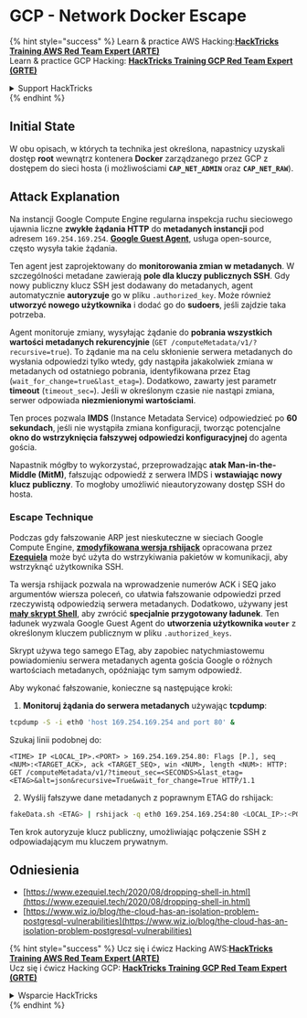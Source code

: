 # GCP - Network Docker Escape

{% hint style="success" %}
Learn & practice AWS Hacking:<img src="../../../.gitbook/assets/image (1).png" alt="" data-size="line">[**HackTricks Training AWS Red Team Expert (ARTE)**](https://training.hacktricks.xyz/courses/arte)<img src="../../../.gitbook/assets/image (1).png" alt="" data-size="line">\
Learn & practice GCP Hacking: <img src="../../../.gitbook/assets/image (2).png" alt="" data-size="line">[**HackTricks Training GCP Red Team Expert (GRTE)**<img src="../../../.gitbook/assets/image (2).png" alt="" data-size="line">](https://training.hacktricks.xyz/courses/grte)

<details>

<summary>Support HackTricks</summary>

* Check the [**subscription plans**](https://github.com/sponsors/carlospolop)!
* **Join the** 💬 [**Discord group**](https://discord.gg/hRep4RUj7f) or the [**telegram group**](https://t.me/peass) or **follow** us on **Twitter** 🐦 [**@hacktricks\_live**](https://twitter.com/hacktricks\_live)**.**
* **Share hacking tricks by submitting PRs to the** [**HackTricks**](https://github.com/carlospolop/hacktricks) and [**HackTricks Cloud**](https://github.com/carlospolop/hacktricks-cloud) github repos.

</details>
{% endhint %}

## Initial State

W obu opisach, w których ta technika jest określona, napastnicy uzyskali dostęp **root** wewnątrz kontenera **Docker** zarządzanego przez GCP z dostępem do sieci hosta (i możliwościami **`CAP_NET_ADMIN`** oraz **`CAP_NET_RAW`**).

## Attack Explanation

Na instancji Google Compute Engine regularna inspekcja ruchu sieciowego ujawnia liczne **zwykłe żądania HTTP** do **metadanych instancji** pod adresem `169.254.169.254`. [**Google Guest Agent**](https://github.com/GoogleCloudPlatform/guest-agent), usługa open-source, często wysyła takie żądania.

Ten agent jest zaprojektowany do **monitorowania zmian w metadanych**. W szczególności metadane zawierają **pole dla kluczy publicznych SSH**. Gdy nowy publiczny klucz SSH jest dodawany do metadanych, agent automatycznie **autoryzuje** go w pliku `.authorized_key`. Może również **utworzyć nowego użytkownika** i dodać go do **sudoers**, jeśli zajdzie taka potrzeba.

Agent monitoruje zmiany, wysyłając żądanie do **pobrania wszystkich wartości metadanych rekurencyjnie** (`GET /computeMetadata/v1/?recursive=true`). To żądanie ma na celu skłonienie serwera metadanych do wysłania odpowiedzi tylko wtedy, gdy nastąpiła jakakolwiek zmiana w metadanych od ostatniego pobrania, identyfikowana przez Etag (`wait_for_change=true&last_etag=`). Dodatkowo, zawarty jest parametr **timeout** (`timeout_sec=`). Jeśli w określonym czasie nie nastąpi zmiana, serwer odpowiada **niezmienionymi wartościami**.

Ten proces pozwala **IMDS** (Instance Metadata Service) odpowiedzieć po **60 sekundach**, jeśli nie wystąpiła zmiana konfiguracji, tworząc potencjalne **okno do wstrzyknięcia fałszywej odpowiedzi konfiguracyjnej** do agenta gościa.

Napastnik mógłby to wykorzystać, przeprowadzając **atak Man-in-the-Middle (MitM)**, fałszując odpowiedź z serwera IMDS i **wstawiając nowy klucz publiczny**. To mogłoby umożliwić nieautoryzowany dostęp SSH do hosta.

### Escape Technique

Podczas gdy fałszowanie ARP jest nieskuteczne w sieciach Google Compute Engine, [**zmodyfikowana wersja rshijack**](https://github.com/ezequielpereira/rshijack) opracowana przez [**Ezequiela**](https://www.ezequiel.tech/2020/08/dropping-shell-in.html) może być użyta do wstrzykiwania pakietów w komunikacji, aby wstrzyknąć użytkownika SSH.

Ta wersja rshijack pozwala na wprowadzenie numerów ACK i SEQ jako argumentów wiersza poleceń, co ułatwia fałszowanie odpowiedzi przed rzeczywistą odpowiedzią serwera metadanych. Dodatkowo, używany jest [**mały skrypt Shell**](https://gist.github.com/ezequielpereira/914c2aae463409e785071213b059f96c#file-fakedata-sh), aby zwrócić **specjalnie przygotowany ładunek**. Ten ładunek wyzwala Google Guest Agent do **utworzenia użytkownika `wouter`** z określonym kluczem publicznym w pliku `.authorized_keys`.

Skrypt używa tego samego ETag, aby zapobiec natychmiastowemu powiadomieniu serwera metadanych agenta gościa Google o różnych wartościach metadanych, opóźniając tym samym odpowiedź.

Aby wykonać fałszowanie, konieczne są następujące kroki:

1. **Monitoruj żądania do serwera metadanych** używając **tcpdump**:
```bash
tcpdump -S -i eth0 'host 169.254.169.254 and port 80' &
```
Szukaj linii podobnej do:
```
<TIME> IP <LOCAL_IP>.<PORT> > 169.254.169.254.80: Flags [P.], seq <NUM>:<TARGET_ACK>, ack <TARGET_SEQ>, win <NUM>, length <NUM>: HTTP: GET /computeMetadata/v1/?timeout_sec=<SECONDS>&last_etag=<ETAG>&alt=json&recursive=True&wait_for_change=True HTTP/1.1
```
2. Wyślij fałszywe dane metadanych z poprawnym ETAG do rshijack:
```bash
fakeData.sh <ETAG> | rshijack -q eth0 169.254.169.254:80 <LOCAL_IP>:<PORT> <TARGET_SEQ> <TARGET_ACK>; ssh -i id_rsa -o StrictHostKeyChecking=no wouter@localhost
```
Ten krok autoryzuje klucz publiczny, umożliwiając połączenie SSH z odpowiadającym mu kluczem prywatnym.

## Odniesienia

* [https://www.ezequiel.tech/2020/08/dropping-shell-in.html](https://www.ezequiel.tech/2020/08/dropping-shell-in.html)
* [https://www.wiz.io/blog/the-cloud-has-an-isolation-problem-postgresql-vulnerabilities](https://www.wiz.io/blog/the-cloud-has-an-isolation-problem-postgresql-vulnerabilities)

{% hint style="success" %}
Ucz się i ćwicz Hacking AWS:<img src="../../../.gitbook/assets/image (1).png" alt="" data-size="line">[**HackTricks Training AWS Red Team Expert (ARTE)**](https://training.hacktricks.xyz/courses/arte)<img src="../../../.gitbook/assets/image (1).png" alt="" data-size="line">\
Ucz się i ćwicz Hacking GCP: <img src="../../../.gitbook/assets/image (2).png" alt="" data-size="line">[**HackTricks Training GCP Red Team Expert (GRTE)**<img src="../../../.gitbook/assets/image (2).png" alt="" data-size="line">](https://training.hacktricks.xyz/courses/grte)

<details>

<summary>Wsparcie HackTricks</summary>

* Sprawdź [**plany subskrypcyjne**](https://github.com/sponsors/carlospolop)!
* **Dołącz do** 💬 [**grupy Discord**](https://discord.gg/hRep4RUj7f) lub [**grupy telegram**](https://t.me/peass) lub **śledź** nas na **Twitterze** 🐦 [**@hacktricks\_live**](https://twitter.com/hacktricks\_live)**.**
* **Dziel się trikami hackingowymi, przesyłając PR-y do** [**HackTricks**](https://github.com/carlospolop/hacktricks) i [**HackTricks Cloud**](https://github.com/carlospolop/hacktricks-cloud) repozytoriów github.

</details>
{% endhint %}
